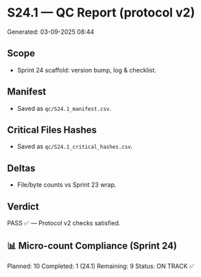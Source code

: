 # S24.1 — QC Report (protocol v2)
Generated: 03-09-2025 08:44

## Scope
- Sprint 24 scaffold: version bump, log & checklist.

## Manifest
- Saved as `qc/S24.1_manifest.csv`.

## Critical Files Hashes
- Saved as `qc/S24.1_critical_hashes.csv`.

## Deltas
- File/byte counts vs Sprint 23 wrap.

## Verdict
PASS ✅ — Protocol v2 checks satisfied.

## 📊 Micro-count Compliance (Sprint 24)
Planned: 10
Completed: 1 (24.1)
Remaining: 9
Status: ON TRACK ✅
